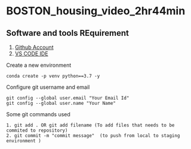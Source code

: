 # BOSTON_housing_video_2hr44min

## Software and tools REquirement

1.  [Github Account](https://github.com)
2. [VS CODE IDE](https://code.visualstudio.com/)

Create a new environment 
```
conda create -p venv python==3.7 -y
```

Configure git username and email
```
git config --global user.email "Your Email Id"
git config --global user.name "Your Name"
```

Some git commands used
```
1. git add . OR git add filename (To add files that needs to be commited to repository)
2. git commit -m "commit message"  (to push from local to staging environment )